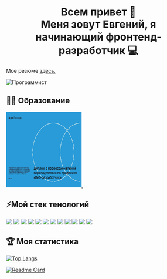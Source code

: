 <h1 align="center">Всем привет 👋<br/>
Меня зовут Евгений, я начинающий фронтенд-разработчик 💻</h1>
<p>Мое резюме <a href="https://docs.yandex.ru/docs/view?url=ya-disk%3A%2F%2F%2Fdisk%2FВетров%20Евгений%20(2).pdf&name=Ветров%20Евгений%20(2).pdf&uid=101638287" target="_blank">здесь.</a></p>
<image src="https://camo.githubusercontent.com/c1dcb74cc1c1835b1d716f5051499a2814c683c806b15f04b0eba492863703e9/68747470733a2f2f63646e2e6472696262626c652e636f6d2f75736572732f3733303730332f73637265656e73686f74732f363538313234332f6176656e746f2e676966" width="850" height="450" alt="Программист">

  <h2>👨‍🎓 Образование</h2>
  <div>
    <a href="https://docs.yandex.ru/docs/view?url=ya-disk%3A%2F%2F%2Fdisk%2FДиплом%2FВетров%20Евгений%20Владимирович_20232ЦПВР00145.pdf&name=Ветров%20Евгений%20Владимирович_20232ЦПВР00145.pdf&uid=101638287&nosw=1" rel="nofollow">
      <img src="https://github.com/EvgenyVetrov33/GoLitex/blob/main/img/163344396-94ef1e89-5861-490d-a95d-a1d675dc5918.jpg" width="206px" height="206" alt="Диплом">
    </a>
    <a href="https://docs.yandex.ru/docs/view?url=ya-disk%3A%2F%2F%2Fdisk%2FДиплом%2FVetrov%20Evgenij_20232ЦПВР00145.pdf&name=Vetrov%20Evgenij_20232ЦПВР00145.pdf&uid=101638287&nosw=1">
      <img src="">
    </a>
  </div>
<h2>⚡️Мой стек тенологий</h2>  
  
  <img src="https://img.shields.io/badge/HTML-red?style=for-the-badge&logo=html5&logoColor=white"/> <img src="https://img.shields.io/badge/CSS-blue?style=for-the-badge&logo=css3&logoColor=white"/> <img src="https://img.shields.io/badge/SASS-green?style=for-the-badge&logo=Sass&logoColor=white"/> <img src="https://img.shields.io/badge/JAVASCRIPT-grey?style=for-the-badge&logo=javascript&logoColor=white"/> <img src="https://img.shields.io/badge/GIT-orange?style=for-the-badge&logo=git&logoColor=white"/> <img src="https://img.shields.io/badge/GITHUB-black?style=for-the-badge&logo=git&logoColor=white"/> <img src="https://img.shields.io/badge/GULP-FF1493?style=for-the-badge&logo=gulp&logoColor=FFF"/> <img src="https://img.shields.io/badge/WORDPRESS-0000CD?style=for-the-badge&logo=wordpress&logoColor=FFF"/> <img src="https://img.shields.io/badge/REACT-2F4F4F?style=for-the-badge&logo=react&logoColor=61DAFB"/> <img src="https://img.shields.io/badge/FIGMA-FFDEAD?style=for-the-badge&logo=figma&logoColor=F24E1E"/> <img src="https://img.shields.io/badge/WEBPACK-FFF8DC?style=for-the-badge&logo=webpack&logoColor=#8DD6F9"/> <img src="https://img.shields.io/badge/MongoDb-00FF00?style=for-the-badge&logo=mongodb&logoColor=47A248"/>

  <h2>🏆 Моя статистика</h2>  

  [![Top Langs](https://github-readme-stats.vercel.app/api/top-langs/?username=anuraghazra&layout=compact)](https://github.com/anuraghazra/github-readme-stats)

[![Readme Card](https://github-readme-stats.vercel.app/api/pin/?username=EvgenyVetrov33&repo=mesto)](https://github.com/EvgenyVetrov33/mesto.git) 
